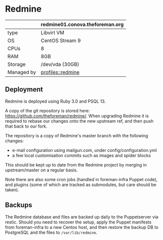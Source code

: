 # Redmine

| | redmine01.conova.theforeman.org |
| - | - |
| type | Libvirt VM |
| OS | CentOS Stream 9 |
| CPUs | 8 |
| RAM | 8GB |
| Storage | /dev/vda (30GB) |
| Managed by | [profiles::redmine](https://github.com/theforeman/foreman-infra/blob/master/puppet/modules/profiles/manifests/redmine.pp) |

## Deployment

Redmine is deployed using Ruby 3.0 and PSQL 13.

A copy of the git repository is stored here: https://github.com/theforeman/redmine/. When upgrading Redmine it is required to rebase our changes onto the new upstream ref, and then push that back to our fork.

The repository is a copy of Redmine's master branch with the following changes:

* e-mail configuration using mailgun.com, under config/configuration.yml
* a few local customisation commits such as images and spider blocks

This should be kept up to date from the Redmine project by merging in upstream/master on a regular basis.

Note there are also some cron jobs (handled in foreman-infra Puppet code), and plugins (some of which are tracked as submodules, but care should be taken).

## Backups

The Redmine database and files are backed up daily to the Puppetserver via restic. Should you need to recover the setup, apply the Puppet manifests from foreman-infra to a new Centos host, and then restore the backup DB to PostgreSQL and the files to `/var/lib/redmine`.
